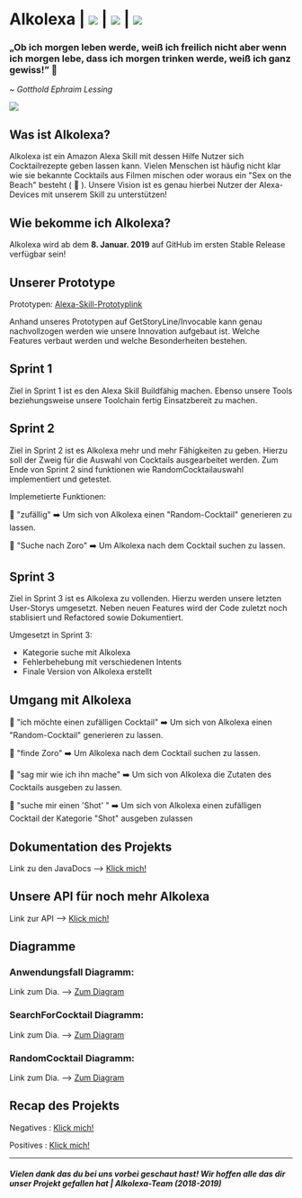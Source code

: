 # Alkolexa |  ![](https://travis-ci.org/sweIhm-ws2018-19/Alkolexa-DI2.svg?branch=master) | ![](https://sonarcloud.io/api/project_badges/measure?project=Alkolexa:Alkolexa&metric=alert_status) | ![](https://sonarcloud.io/api/project_badges/measure?project=Alkolexa:Alkolexa&metric=coverage)
### „Ob ich morgen leben werde, weiß ich freilich nicht aber wenn ich morgen lebe, dass ich morgen trinken werde, weiß ich ganz gewiss!” 🥂
~ _Gotthold Ephraim Lessing_

![](https://images.unsplash.com/photo-1531387367216-681093c0279b?ixlib=rb-0.3.5&ixid=eyJhcHBfaWQiOjEyMDd9&s=73ca72de11ae9cd2fa7367dc1ee76705&auto=format&fit=crop&w=1316&q=80)

## Was ist Alkolexa?

Alkolexa ist ein Amazon Alexa Skill mit dessen Hilfe Nutzer sich Cocktailrezepte geben lassen kann. Vielen Menschen ist häufig nicht klar wie sie bekannte Cocktails aus Filmen mischen oder woraus ein "Sex on the Beach" besteht ( 🍹 ). Unsere Vision ist es genau hierbei Nutzer der Alexa-Devices mit unserem Skill zu unterstützen! 

## Wie bekomme ich Alkolexa?

Alkolexa wird ab dem **8. Januar. 2019** auf GitHub im ersten Stable Release verfügbar sein!

## Unserer Prototype 

Prototypen: [Alexa-Skill-Prototyplink](https://app.invocable.com/shared/projects/53ba215a58fdff4b8d84d5f1f9bdf3b841aa66f3)

Anhand unseres Prototypen auf GetStoryLine/Invocable kann genau nachvollzogen werden wie unsere Innovation aufgebaut ist. Welche Features verbaut werden und welche Besonderheiten bestehen. 

## Sprint 1

Ziel in Sprint 1 ist es den Alexa Skill Buildfähig machen. Ebenso unsere Tools beziehungsweise unsere Toolchain fertig Einsatzbereit zu machen. 

## Sprint 2

Ziel in Sprint 2 ist es Alkolexa mehr und mehr Fähigkeiten zu geben. Hierzu soll der Zweig für die Auswahl von Cocktails ausgearbeitet werden. Zum Ende von Sprint 2 sind funktionen wie RandomCocktailauswahl implementiert und getestet.

Implemetierte Funktionen: 

💬 "zufällig" ➡️ Um sich von Alkolexa einen "Random-Cocktail" generieren zu lassen.

💬 "Suche nach Zoro" ➡️ Um Alkolexa nach dem Cocktail suchen zu lassen.

## Sprint 3

Ziel in Sprint 3 ist es Alkolexa zu vollenden. Hierzu werden unsere letzten User-Storys umgesetzt. Neben neuen Features wird der Code zuletzt noch stablisiert und Refactored sowie Dokumentiert. 

Umgesetzt in Sprint 3:
  - Kategorie suche mit Alkolexa
  - Fehlerbehebung mit verschiedenen Intents
  - Finale Version von Alkolexa erstellt

## Umgang mit Alkolexa

💬 "ich möchte einen zufälligen Cocktail" ➡️ Um sich von Alkolexa einen "Random-Cocktail" generieren zu lassen.

💬 "finde Zoro" ➡️ Um Alkolexa nach dem Cocktail suchen zu lassen.

💬 "sag mir wie ich ihn mache" ➡️ Um sich von Alkolexa die Zutaten des Cocktails ausgeben zu lassen. 

💬 "suche mir einen 'Shot' " ➡️ Um sich von Alkolexa einen zufälligen Cocktail der Kategorie "Shot" ausgeben zulassen

## Dokumentation des Projekts

Link zu den JavaDocs --> [Klick mich!](https://sweihm-ws2018-19.github.io/Alkolexa-DI2/docs/)

## Unsere API für noch mehr Alkolexa 

Link zur API --> [Klick mich!](https://sweihm-ws2018-19.github.io/Alkolexa-DI2/docs/alkolexa/model/API.html)

## Diagramme

### Anwendungsfall Diagramm: 
Link zum Dia. --> [Zum Diagram](https://github.com/sweIhm-ws2018-19/Alkolexa-DI2/blob/master/UML/FinishedUML/Anwendungsfalldiagram.png)

### SearchForCocktail Diagramm: 
Link zum Dia. --> [Zum Diagram](https://github.com/sweIhm-ws2018-19/Alkolexa-DI2/blob/master/UML/Sprint%202%20UML/SearchForCocktail.png)

### RandomCocktail Diagramm: 
Link zum Dia. --> [Zum Diagram](https://github.com/sweIhm-ws2018-19/Alkolexa-DI2/blob/master/UML/Sprint%202%20UML/Randomcocktail.png)
 
## Recap des Projekts

Negatives : [Klick mich!](https://github.com/sweIhm-ws2018-19/Alkolexa-DI2/wiki/Negative-Aspekte-des-Projektes) 

Positives : [Klick mich!](https://github.com/sweIhm-ws2018-19/Alkolexa-DI2/wiki/Positive-Aspekte-des-Projektes)
 
<hr>

##### Vielen dank das du bei uns vorbei geschaut hast! Wir hoffen alle das dir unser Projekt gefallen hat | Alkolexa-Team (2018-2019)
